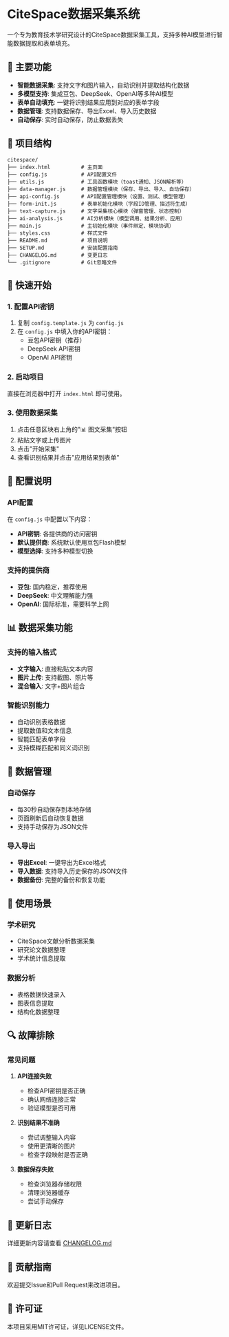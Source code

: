 # CiteSpace数据采集系统

一个专为教育技术学研究设计的CiteSpace数据采集工具，支持多种AI模型进行智能数据提取和表单填充。

## 🌟 主要功能

- **智能数据采集**: 支持文字和图片输入，自动识别并提取结构化数据
- **多模型支持**: 集成豆包、DeepSeek、OpenAI等多种AI模型
- **表单自动填充**: 一键将识别结果应用到对应的表单字段
- **数据管理**: 支持数据保存、导出Excel、导入历史数据
- **自动保存**: 实时自动保存，防止数据丢失

## 📁 项目结构

```
citespace/
├── index.html          # 主页面
├── config.js           # API配置文件
├── utils.js            # 工具函数模块（toast通知、JSON解析等）
├── data-manager.js     # 数据管理模块（保存、导出、导入、自动保存）
├── api-config.js       # API配置管理模块（设置、测试、模型管理）
├── form-init.js        # 表单初始化模块（字段ID管理、描述符生成）
├── text-capture.js     # 文字采集核心模块（弹窗管理、状态控制）
├── ai-analysis.js      # AI分析模块（模型调用、结果分析、应用）
├── main.js             # 主初始化模块（事件绑定、模块协调）
├── styles.css          # 样式文件
├── README.md           # 项目说明
├── SETUP.md            # 安装配置指南
├── CHANGELOG.md        # 变更日志
└── .gitignore          # Git忽略文件
```

## 🚀 快速开始

### 1. 配置API密钥

1. 复制 `config.template.js` 为 `config.js`
2. 在 `config.js` 中填入你的API密钥：
   - 豆包API密钥（推荐）
   - DeepSeek API密钥
   - OpenAI API密钥

### 2. 启动项目

直接在浏览器中打开 `index.html` 即可使用。

### 3. 使用数据采集

1. 点击任意区块右上角的"📊 图文采集"按钮
2. 粘贴文字或上传图片
3. 点击"开始采集"
4. 查看识别结果并点击"应用结果到表单"

## 🔧 配置说明

### API配置

在 `config.js` 中配置以下内容：

- **API密钥**: 各提供商的访问密钥
- **默认提供商**: 系统默认使用豆包Flash模型
- **模型选择**: 支持多种模型切换

### 支持的提供商

- **豆包**: 国内稳定，推荐使用
- **DeepSeek**: 中文理解能力强
- **OpenAI**: 国际标准，需要科学上网

## 📊 数据采集功能

### 支持的输入格式

- **文字输入**: 直接粘贴文本内容
- **图片上传**: 支持截图、照片等
- **混合输入**: 文字+图片组合

### 智能识别能力

- 自动识别表格数据
- 提取数值和文本信息
- 智能匹配表单字段
- 支持模糊匹配和同义词识别

## 💾 数据管理

### 自动保存

- 每30秒自动保存到本地存储
- 页面刷新后自动恢复数据
- 支持手动保存为JSON文件

### 导入导出

- **导出Excel**: 一键导出为Excel格式
- **导入数据**: 支持导入历史保存的JSON文件
- **数据备份**: 完整的备份和恢复功能

## 🎯 使用场景

### 学术研究

- CiteSpace文献分析数据采集
- 研究论文数据整理
- 学术统计信息提取

### 数据分析

- 表格数据快速录入
- 图表信息提取
- 结构化数据整理

## 🔍 故障排除

### 常见问题

1. **API连接失败**
   - 检查API密钥是否正确
   - 确认网络连接正常
   - 验证模型是否可用

2. **识别结果不准确**
   - 尝试调整输入内容
   - 使用更清晰的图片
   - 检查字段映射是否正确

3. **数据保存失败**
   - 检查浏览器存储权限
   - 清理浏览器缓存
   - 尝试手动保存

## 📝 更新日志

详细更新内容请查看 [CHANGELOG.md](CHANGELOG.md)

## 🤝 贡献指南

欢迎提交Issue和Pull Request来改进项目。

## 📄 许可证

本项目采用MIT许可证，详见LICENSE文件。